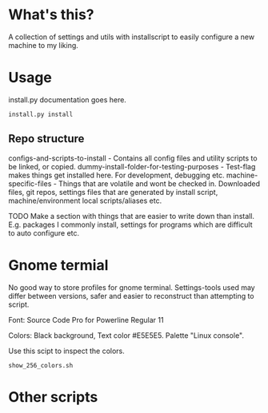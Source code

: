 # What's this?
A collection of settings and utils with installscript to easily configure a new machine to my liking.


# Usage
install.py documentation goes here.

```
install.py install
```

## Repo structure

configs-and-scripts-to-install - Contains all config files and utility scripts to be linked, or copied.
dummy-install-folder-for-testing-purposes - Test-flag makes things get installed here. For development, debugging etc.
machine-specific-files - Things that are volatile and wont be checked in. Downloaded files, git repos, settings files that are generated by install script, machine/environment local scripts/aliases etc.


TODO Make a section with things that are easier to write down than install.
E.g. packages I commonly install, settings for programs which are difficult to auto configure etc.


# Gnome termial
No good way to store profiles for gnome terminal.
Settings-tools used may differ between versions, safer and easier to reconstruct than attempting to script.

Font: Source Code Pro for Powerline Regular   11

Colors: Black background, Text color #E5E5E5.
        Palette "Linux console".

Use this scipt to inspect the colors.
```
show_256_colors.sh
```


# Other scripts

